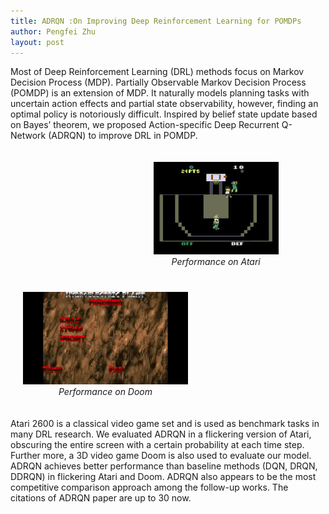 ```yaml
---
title: ADRQN :On Improving Deep Reinforcement Learning for POMDPs
author: Pengfei Zhu
layout: post
---
```

<div class="container">
	<p>Most of Deep Reinforcement Learning (DRL) methods focus on Markov Decision Process (MDP). Partially Observable Markov Decision Process (POMDP) is an extension of MDP. It naturally models planning tasks with uncertain action effects and partial state observability, however, finding an optimal policy is notoriously difficult. Inspired by belief state update based on Bayes’ theorem, we proposed Action-specific Deep Recurrent Q-Network (ADRQN) to improve DRL in POMDP.</p>
</div>
<div style="float:left;border:solid 1px 000;margin:20px;text-align:center">&nbsp;&nbsp;&nbsp;&nbsp;&nbsp;&nbsp;&nbsp;&nbsp;&nbsp;&nbsp;&nbsp;&nbsp;&nbsp;&nbsp;&nbsp;&nbsp;&nbsp;&nbsp;&nbsp;&nbsp;&nbsp;&nbsp;&nbsp;&nbsp;&nbsp;&nbsp;&nbsp;&nbsp;&nbsp;&nbsp;&nbsp;&nbsp;&nbsp;&nbsp;&nbsp;&nbsp;&nbsp;&nbsp;&nbsp;&nbsp;&nbsp;&nbsp;&nbsp;&nbsp;&nbsp;&nbsp;&nbsp;&nbsp;&nbsp;&nbsp;&nbsp;&nbsp;&nbsp;<img src="/assets/images/research/atari.gif"><br>&nbsp;&nbsp;&nbsp;&nbsp;&nbsp;&nbsp;&nbsp;&nbsp;&nbsp;&nbsp;&nbsp;&nbsp;&nbsp;&nbsp;&nbsp;&nbsp;&nbsp;&nbsp;&nbsp;&nbsp;&nbsp;&nbsp;&nbsp;&nbsp;&nbsp;&nbsp;&nbsp;&nbsp;&nbsp;&nbsp;&nbsp;&nbsp;&nbsp;&nbsp;&nbsp;&nbsp;&nbsp;&nbsp;&nbsp;&nbsp;&nbsp;&nbsp;&nbsp;&nbsp;&nbsp;&nbsp;&nbsp;&nbsp;&nbsp;&nbsp;&nbsp;&nbsp;&nbsp;<em>Performance on Atari</em></div>
<div style="float:left;border:solid 1px 000;margin:20px;text-align:center"><img src="/assets/images/research/doom.gif"><br><em>Performance on Doom</em></div>
<div style="float:none;clear:both;"></div>
<div class="container">
	<p>Atari 2600 is a classical video game set and is used as benchmark tasks in many DRL research. We evaluated ADRQN in a flickering version of Atari, obscuring the entire screen with a certain probability at each time step. Further more, a 3D video game Doom is also used to evaluate our model. ADRQN achieves better performance than baseline methods (DQN, DRQN, DDRQN) in flickering Atari and Doom. ADRQN also appears to be the most competitive comparison approach among the follow-up works. The citations of ADRQN paper are up to 30 now.</p>
</div>